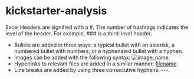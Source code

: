 # kickstarter-analysis
Excel
Headers are signified with a #. The number of hashtags indicates the level of the header. For example, ### is a third-level header.
- Bullets are added in three ways: a typical bullet with an asterisk, a numbered bullet with numbers, or a hyphenated bullet with a hyphen.
- Images can be added with the following syntax: ![image_name](path/to/image_name.png).
- Hyperlinks to relevant files are  added in a similar manner: [filename](path/to/filename.xlxs).
- Line breaks are added by using three consecutive hyphens: ---.
